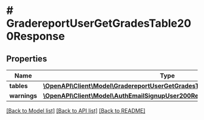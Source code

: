 # # GradereportUserGetGradesTable200Response

## Properties

Name | Type | Description | Notes
------------ | ------------- | ------------- | -------------
**tables** | [**\OpenAPI\Client\Model\GradereportUserGetGradesTable200ResponseTablesInner[]**](GradereportUserGetGradesTable200ResponseTablesInner.md) |  |
**warnings** | [**\OpenAPI\Client\Model\AuthEmailSignupUser200ResponseWarningsInner[]**](AuthEmailSignupUser200ResponseWarningsInner.md) |  | [optional]

[[Back to Model list]](../../README.md#models) [[Back to API list]](../../README.md#endpoints) [[Back to README]](../../README.md)
